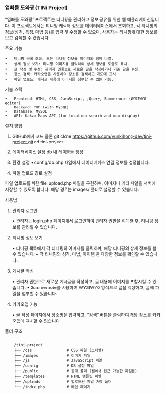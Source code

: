 ### 엄빠를 도와핑 (TINi Project)

“엄빠를 도와핑” 프로젝트는 티니핑을 관리하고 정보 공유를 위한 웹 애플리케이션입니다. 이 프로젝트에서는 티니핑 캐릭터 정보를 데이터베이스에서 조회하고, 각 티니핑의 정보(성격, 특징, 마법 등)를 입력 및 수정할 수 있으며, 사용자는 티니핑에 대한 정보를 보고 검색할 수 있습니다.

주요 기능

	•	티니핑 목록 조회: 모든 티니핑 정보를 이미지와 함께 나열.
	•	상세 정보 보기: 티니핑 이미지를 클릭하여 상세 정보를 토글로 표시.
	•	글 작성 및 수정: 관리자 권한으로 새로운 글을 작성하거나 기존 글을 수정.
	•	장소 검색: 카카오맵을 사용하여 장소를 검색하고 지도에 표시.
	•	파일 업로드: 게시글 내용에 이미지를 첨부할 수 있는 기능.

기술 스택

	•	Frontend: HTML, CSS, JavaScript, jQuery, Summernote (WYSIWYG editor)
	•	Backend: PHP (with MySQL)
	•	Database: MySQL
	•	API: Kakao Maps API (for location search and map display)

설치 방법

1. GitHub에서 코드 클론
	git clone https://github.com/yunkihong-dev/tini-project.git
	cd tini-project

2. 데이터베이스 설정
	db 내 테이블들 생성

3. 환경 설정
	•	config/db.php 파일에서 데이터베이스 연결 정보를 설정합니다.

4. 파일 업로드 경로 설정

파일 업로드를 위한 file_upload.php 파일을 구현하여, 이미지나 기타 파일을 서버에 저장할 수 있도록 합니다. 해당 경로는 images/ 폴더로 설정할 수 있습니다.

사용법

1. 관리자 로그인

	•	관리자는 login.php 페이지에서 로그인하여 관리자 권한을 획득한 후, 티니핑 정보를 관리할 수 있습니다.

2. 티니핑 정보 보기

	•	티니핑 목록에서 각 티니핑의 이미지를 클릭하여, 해당 티니핑의 상세 정보를 볼 수 있습니다.
	•	각 티니핑의 성격, 마법, 아이템 등 다양한 정보를 확인할 수 있습니다.

3. 게시글 작성

	•	관리자 권한으로 새로운 게시글을 작성하고, 글 내용에 이미지를 포함시킬 수 있습니다.
	•	Summernote를 사용하여 WYSIWYG 방식으로 글을 작성하고, 글에 파일을 첨부할 수 있습니다.

4. 카카오맵 기능

	•	글 작성 페이지에서 장소명을 입력하고, “검색” 버튼을 클릭하여 해당 장소를 카카오맵에 표시할 수 있습니다.

폴더 구조
<pre>
<code>
	/tini-project
	├── /css                # CSS 파일 (스타일)
	├── /images             # 이미지 파일
	├── /js                 # JavaScript 파일
	├── /config             # DB 설정 파일
	├── /public             # 공개 폴더 (웹에서 접근 가능한 파일들)
	├── /templates          # HTML 템플릿 파일
	├── /uploads            # 업로드된 파일 저장 폴더
	└── /index.php          # 메인 페이지
</code>
</pre>
